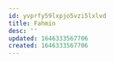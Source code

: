 ```yaml
---
id: yvprfy59lxpjo5vzi5lxlvd
title: Fahmin
desc: ''
updated: 1646333567706
created: 1646333567706
---
```


